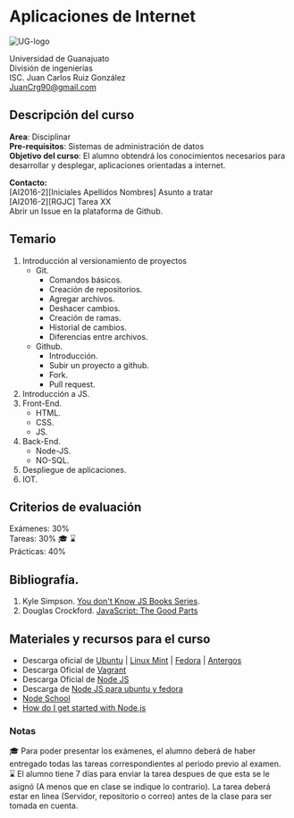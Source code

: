 # Aplicaciones de Internet
![UG-logo](http://res.cloudinary.com/juancrg90/image/upload/c_scale,w_100/v1453664593/UG_dyzkjm.png)

Universidad de Guanajuato  
División de ingenierías  
ISC. Juan Carlos Ruiz González  
JuanCrg90@gmail.com 

## Descripción del curso
**Area**: Disciplinar  
**Pre-requisitos**: Sistemas de administración de datos  
**Objetivo del curso**: El alumno obtendrá los conocimientos necesarios para desarrollar y desplegar, aplicaciones orientadas a internet.

**Contacto:**  
[AI2016-2][Iniciales Apellidos Nombres] Asunto a tratar  
[AI2016-2][RGJC] Tarea XX  
Abrir un Issue en la plataforma de Github.

## Temario
1. Introducción al versionamiento de proyectos  
    * Git.  
         * Comandos básicos.
         * Creación de repositorios.
         * Agregar archivos.
         * Deshacer cambios.
         * Creación de ramas.
         * Historial de cambios.
         * Diferencias entre archivos.
    * Github.  
         * Introducción.
         * Subir un proyecto a github.
         * Fork.
         * Pull request.
2. Introducción a JS.
3. Front-End.
    * HTML.
    * CSS.
    * JS.
4. Back-End.
    * Node-JS.
    * NO-SQL.
5. Despliegue de aplicaciones.
6. IOT.   


## Criterios de evaluación
Exámenes: 30%  
Tareas: 30% :mortar_board: :hourglass:   
Prácticas: 40%

## Bibliografía.  
1. Kyle Simpson. [You don't Know JS Books Series](https://github.com/getify/You-Dont-Know-JS). 
2. Douglas Crockford. [JavaScript: The Good Parts](http://shop.oreilly.com/product/9780596517748.do)


## Materiales y recursos para el curso
*  Descarga oficial de [Ubuntu](http://www.ubuntu.com/download/desktop) |
[Linux Mint](http://www.linuxmint.com/download.php) |
[Fedora](https://getfedora.org/es/workstation/download/) |
[Antergos](https://antergos.com/try-it/)
* Descarga Oficial de [Vagrant](https://www.vagrantup.com/)
* Descarga Oficial de [Node JS](https://nodejs.org/en/)
* Descarga de [Node JS para ubuntu y fedora](https://github.com/nodesource/distributions)
* [Node School](http://nodeschool.io/)
* [How do I get started with Node.js](http://stackoverflow.com/questions/2353818/how-do-i-get-started-with-node-js)

### Notas
:mortar_board: Para poder presentar los exámenes, el alumno deberá de haber entregado todas las tareas correspondientes al periodo previo al examen.  
:hourglass: El alumno tiene 7 días para enviar la tarea despues de que esta se le asignó (A menos que en clase se indique lo contrario). La tarea deberá estar en linea (Servidor, repositorio o correo) antes de la clase para ser tomada en cuenta.
